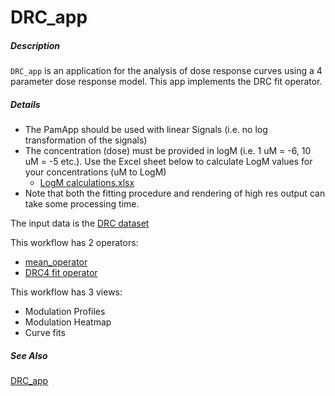 # DRC_app

##### Description

`DRC_app` is an application for the analysis of dose response curves using a 4 parameter dose response model. This app implements the DRC fit operator.

##### Details

* The PamApp should be used with linear Signals (i.e. no log transformation of the signals)
* The concentration (dose) must be provided in logM (i.e. 1 uM = -6, 10 uM = -5 etc.). Use the Excel sheet below to calculate LogM values for your concentrations (uM to LogM)
  - [LogM calculations.xlsx](https://tercen.com/pamgene/f/4629c134b09c53160ea461e75f8da7dc)
* Note that both the fitting procedure and rendering of high res output can take some processing time.

The input data is the [DRC dataset](https://tercen.com/r/4629c134b09c53160ea461e75f7ff2b8)

This workflow has 2 operators:

* [mean_operator](https://github.com/tercen/mean_operator)
* [DRC4 fit operator](https://github.com/tercen/DRC_fit_operator)

This workflow has 3 views:

* Modulation Profiles
* Modulation Heatmap
* Curve fits

##### See Also

[DRC_app](https://github.com/tercen/DRC_app)

